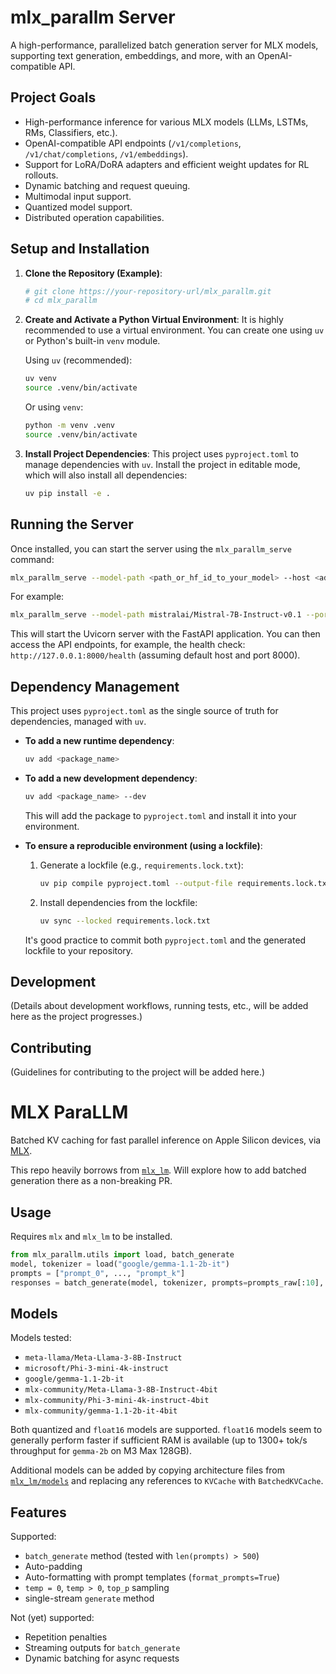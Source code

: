 # mlx_parallm Server

A high-performance, parallelized batch generation server for MLX models, supporting text generation, embeddings, and more, with an OpenAI-compatible API.

## Project Goals

-   High-performance inference for various MLX models (LLMs, LSTMs, RMs, Classifiers, etc.).
-   OpenAI-compatible API endpoints (`/v1/completions`, `/v1/chat/completions`, `/v1/embeddings`).
-   Support for LoRA/DoRA adapters and efficient weight updates for RL rollouts.
-   Dynamic batching and request queuing.
-   Multimodal input support.
-   Quantized model support.
-   Distributed operation capabilities.

## Setup and Installation

1.  **Clone the Repository (Example)**:
    ```bash
    # git clone https://your-repository-url/mlx_parallm.git
    # cd mlx_parallm
    ```

2.  **Create and Activate a Python Virtual Environment**:
    It is highly recommended to use a virtual environment. You can create one using `uv` or Python's built-in `venv` module.

    Using `uv` (recommended):
    ```bash
    uv venv
    source .venv/bin/activate
    ```
    Or using `venv`:
    ```bash
    python -m venv .venv
    source .venv/bin/activate
    ```

3.  **Install Project Dependencies**:
    This project uses `pyproject.toml` to manage dependencies with `uv`. Install the project in editable mode, which will also install all dependencies:
    ```bash
    uv pip install -e .
    ```

## Running the Server

Once installed, you can start the server using the `mlx_parallm_serve` command:

```bash
mlx_parallm_serve --model-path <path_or_hf_id_to_your_model> --host <address> --port <port_number>
```

For example:
```bash
mlx_parallm_serve --model-path mistralai/Mistral-7B-Instruct-v0.1 --port 8000
```

This will start the Uvicorn server with the FastAPI application. You can then access the API endpoints, for example, the health check:
`http://127.0.0.1:8000/health` (assuming default host and port 8000).

## Dependency Management

This project uses `pyproject.toml` as the single source of truth for dependencies, managed with `uv`.

*   **To add a new runtime dependency**:
    ```bash
    uv add <package_name>
    ```
*   **To add a new development dependency**:
    ```bash
    uv add <package_name> --dev
    ```
    This will add the package to `pyproject.toml` and install it into your environment.

*   **To ensure a reproducible environment (using a lockfile)**:
    1.  Generate a lockfile (e.g., `requirements.lock.txt`):
        ```bash
        uv pip compile pyproject.toml --output-file requirements.lock.txt
        ```
    2.  Install dependencies from the lockfile:
        ```bash
        uv sync --locked requirements.lock.txt
        ```
    It's good practice to commit both `pyproject.toml` and the generated lockfile to your repository.

## Development

(Details about development workflows, running tests, etc., will be added here as the project progresses.)

## Contributing

(Guidelines for contributing to the project will be added here.)

# MLX ParaLLM

Batched KV caching for fast parallel inference on Apple Silicon devices, via [MLX](https://github.com/ml-explore/mlx). 

This repo heavily borrows from [`mlx_lm`](https://github.com/ml-explore/mlx-examples/tree/main/llms/mlx_lm). Will explore how to add batched generation there as a non-breaking PR. 


## Usage
Requires `mlx` and `mlx_lm` to be installed.
```python
from mlx_parallm.utils import load, batch_generate
model, tokenizer = load("google/gemma-1.1-2b-it")
prompts = ["prompt_0", ..., "prompt_k"]
responses = batch_generate(model, tokenizer, prompts=prompts_raw[:10], max_tokens=100, verbose=True, format_prompts=True, temp=0.0)
```

## Models
Models tested: 
- `meta-llama/Meta-Llama-3-8B-Instruct`
- `microsoft/Phi-3-mini-4k-instruct`
- `google/gemma-1.1-2b-it`
- `mlx-community/Meta-Llama-3-8B-Instruct-4bit`
- `mlx-community/Phi-3-mini-4k-instruct-4bit`
- `mlx-community/gemma-1.1-2b-it-4bit`


Both quantized and `float16` models are supported. `float16` models seem to generally perform faster if sufficient RAM is available (up to 1300+ tok/s throughput for `gemma-2b` on M3 Max 128GB).

Additional models can be added by copying architecture files from [`mlx_lm/models`](https://github.com/ml-explore/mlx-examples/tree/main/llms/mlx_lm/models) and replacing any references to `KVCache` with `BatchedKVCache`. 

## Features
Supported:
- `batch_generate` method (tested with `len(prompts) > 500`)
- Auto-padding
- Auto-formatting with prompt templates (`format_prompts=True`)
- `temp = 0`, `temp > 0`, `top_p` sampling
- single-stream `generate` method 

Not (yet) supported: 
- Repetition penalties
- Streaming outputs for `batch_generate`
- Dynamic batching for async requests
